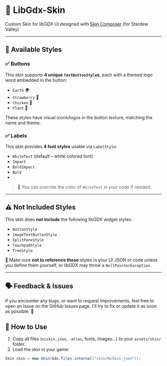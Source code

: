 # 🍃 LibGdx-Skin
Custom Skin for libGDX UI designed with [Skin Composer](https://github.com/raeleus/skin-composer) (for Stardew Valley)

---

## 🎨 Available Styles

### ✅ Buttons
This skin supports **4 unique `TextButtonStyle`s**, each with a themed logo word embedded in the button:

- `Earth` 🌍
- `Strawberry` 🍓
- `Chicken` 🐔
- `Plant` 🌱

These styles have visual icons/logos in the button texture, matching the name and theme.

### ✅ Labels
This skin provides **4 font styles** usable via `LabelStyle`:

- `WhiteText` (default – white colored font)
- `Impact` 
- `BoldImpact` 
- `Bold`
- 
> 🎨 You can override the color of `WhiteText` in your code if needed.

---

## ⚠️ Not Included Styles

This skin does **not include** the following libGDX widget styles:

- `ButtonStyle`
- `ImageTextButtonStyle`
- `SplitPaneStyle`
- `TouchpadStyle`
- `TreeStyle`

📌 Make sure **not to reference these** styles in your UI JSON or code unless you define them yourself, or libGDX may throw a `NullPointerException`.

---

## 🗣 Feedback & Issues
If you encounter any bugs, or want to request improvements,
feel free to open an Issue on the GitHub Issues page.
I'll try to fix or update it as soon as possible. 🙂

## 📁 How to Use

1. Copy all files (`uiskin.json`, `.atlas`, fonts, images...) to your `assets/skin/` folder.
2. Load the skin in your game:

```java
Skin skin = new Skin(Gdx.files.internal("skin/NzSkin.json"));



